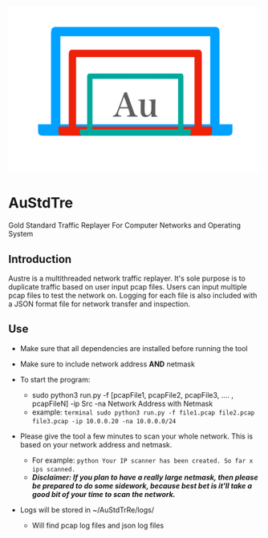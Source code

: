 ![Gold Standard Logo](https://github.com/Gitarth/AuStdPacGen/blob/master/austdpacketgen.png)
# AuStdTre
Gold Standard Traffic Replayer For Computer Networks and Operating System

## Introduction
Austre is a multithreaded network traffic replayer. It's sole purpose is to duplicate traffic based on user input pcap files. Users can input multiple pcap files to test the network on. Logging for each file is also included with a JSON format file  for network transfer and inspection. 

## Use
- Make sure that all dependencies are installed before running the tool
- Make sure to include network address **AND** netmask
- To start the program:
    - sudo python3 run.py -f [pcapFile1, pcapFile2, pcapFile3, .... , pcapFileN] -ip Src -na Network Address with Netmask
    - example: ```terminal
                  sudo python3 run.py -f file1.pcap file2.pcap file3.pcap -ip 10.0.0.20 -na 10.0.0.0/24
               ```
- Please give the tool a few minutes to scan your whole network. This is based on your network address and netmask.
    - For example: ```python
                      Your IP scanner has been created.
                      So far x ips scanned.
                   ```
    - ***Disclaimer: If you plan to have a really large netmask, then please be prepared to do some sidework, because best bet is it'll take a good bit of your time to scan the network.***

- Logs will be stored in ~/AuStdTrRe/logs/ 
    - Will find pcap log files and json log files


